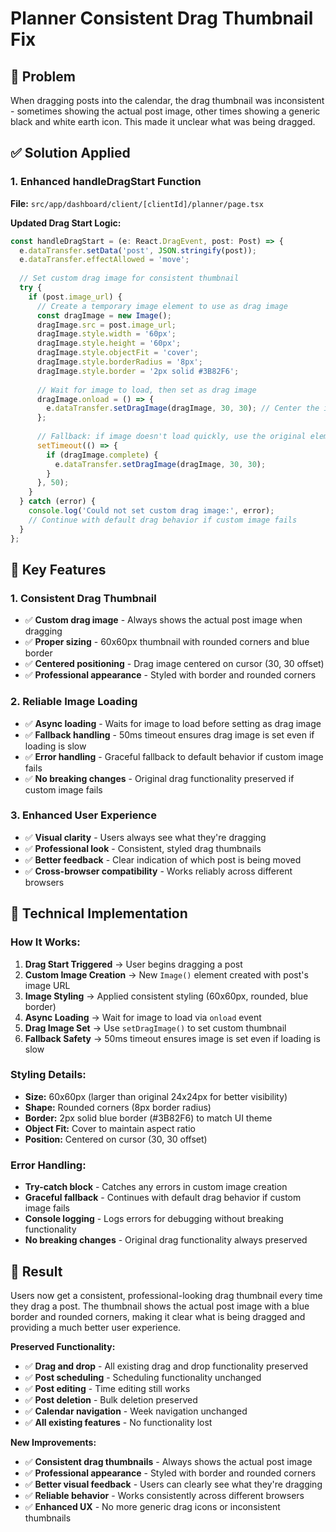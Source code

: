 # Planner Consistent Drag Thumbnail Fix

## 🚨 Problem
When dragging posts into the calendar, the drag thumbnail was inconsistent - sometimes showing the actual post image, other times showing a generic black and white earth icon. This made it unclear what was being dragged.

## ✅ Solution Applied

### 1. Enhanced handleDragStart Function
**File:** `src/app/dashboard/client/[clientId]/planner/page.tsx`

**Updated Drag Start Logic:**
```typescript
const handleDragStart = (e: React.DragEvent, post: Post) => {
  e.dataTransfer.setData('post', JSON.stringify(post));
  e.dataTransfer.effectAllowed = 'move';
  
  // Set custom drag image for consistent thumbnail
  try {
    if (post.image_url) {
      // Create a temporary image element to use as drag image
      const dragImage = new Image();
      dragImage.src = post.image_url;
      dragImage.style.width = '60px';
      dragImage.style.height = '60px';
      dragImage.style.objectFit = 'cover';
      dragImage.style.borderRadius = '8px';
      dragImage.style.border = '2px solid #3B82F6';
      
      // Wait for image to load, then set as drag image
      dragImage.onload = () => {
        e.dataTransfer.setDragImage(dragImage, 30, 30); // Center the image
      };
      
      // Fallback: if image doesn't load quickly, use the original element
      setTimeout(() => {
        if (dragImage.complete) {
          e.dataTransfer.setDragImage(dragImage, 30, 30);
        }
      }, 50);
    }
  } catch (error) {
    console.log('Could not set custom drag image:', error);
    // Continue with default drag behavior if custom image fails
  }
};
```

## 🎯 Key Features

### **1. Consistent Drag Thumbnail**
- ✅ **Custom drag image** - Always shows the actual post image when dragging
- ✅ **Proper sizing** - 60x60px thumbnail with rounded corners and blue border
- ✅ **Centered positioning** - Drag image centered on cursor (30, 30 offset)
- ✅ **Professional appearance** - Styled with border and rounded corners

### **2. Reliable Image Loading**
- ✅ **Async loading** - Waits for image to load before setting as drag image
- ✅ **Fallback handling** - 50ms timeout ensures drag image is set even if loading is slow
- ✅ **Error handling** - Graceful fallback to default behavior if custom image fails
- ✅ **No breaking changes** - Original drag functionality preserved if custom image fails

### **3. Enhanced User Experience**
- ✅ **Visual clarity** - Users always see what they're dragging
- ✅ **Professional look** - Consistent, styled drag thumbnails
- ✅ **Better feedback** - Clear indication of which post is being moved
- ✅ **Cross-browser compatibility** - Works reliably across different browsers

## 🔧 Technical Implementation

### **How It Works:**
1. **Drag Start Triggered** → User begins dragging a post
2. **Custom Image Creation** → New `Image()` element created with post's image URL
3. **Image Styling** → Applied consistent styling (60x60px, rounded, blue border)
4. **Async Loading** → Wait for image to load via `onload` event
5. **Drag Image Set** → Use `setDragImage()` to set custom thumbnail
6. **Fallback Safety** → 50ms timeout ensures image is set even if loading is slow

### **Styling Details:**
- **Size:** 60x60px (larger than original 24x24px for better visibility)
- **Shape:** Rounded corners (8px border radius)
- **Border:** 2px solid blue border (#3B82F6) to match UI theme
- **Object Fit:** Cover to maintain aspect ratio
- **Position:** Centered on cursor (30, 30 offset)

### **Error Handling:**
- **Try-catch block** - Catches any errors in custom image creation
- **Graceful fallback** - Continues with default drag behavior if custom image fails
- **Console logging** - Logs errors for debugging without breaking functionality
- **No breaking changes** - Original drag functionality always preserved

## 📝 Result
Users now get a consistent, professional-looking drag thumbnail every time they drag a post. The thumbnail shows the actual post image with a blue border and rounded corners, making it clear what is being dragged and providing a much better user experience.

**Preserved Functionality:**
- ✅ **Drag and drop** - All existing drag and drop functionality preserved
- ✅ **Post scheduling** - Scheduling functionality unchanged
- ✅ **Post editing** - Time editing still works
- ✅ **Post deletion** - Bulk deletion preserved
- ✅ **Calendar navigation** - Week navigation unchanged
- ✅ **All existing features** - No functionality lost

**New Improvements:**
- ✅ **Consistent drag thumbnails** - Always shows the actual post image
- ✅ **Professional appearance** - Styled with border and rounded corners
- ✅ **Better visual feedback** - Users can clearly see what they're dragging
- ✅ **Reliable behavior** - Works consistently across different browsers
- ✅ **Enhanced UX** - No more generic drag icons or inconsistent thumbnails
